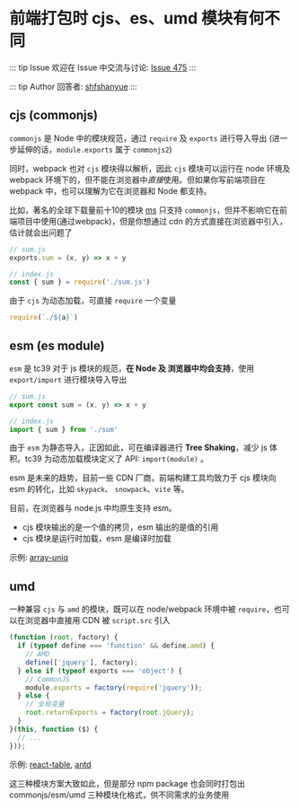 # 前端打包时 cjs、es、umd 模块有何不同



::: tip Issue 
 欢迎在 Issue 中交流与讨论: [Issue 475](https://github.com/shfshanyue/Daily-Question/issues/475) 
:::

::: tip Author 
回答者: [shfshanyue](https://github.com/shfshanyue) 
:::


## cjs (commonjs)

`commonjs` 是 Node 中的模块规范，通过 `require` 及 `exports` 进行导入导出 (进一步延伸的话，`module.exports` 属于 `commonjs2`)

同时，webpack 也对 `cjs` 模块得以解析，因此 `cjs` 模块可以运行在 node 环境及 webpack 环境下的，但不能在浏览器中*直接*使用。但如果你写前端项目在 webpack 中，也可以理解为它在浏览器和 Node 都支持。

比如，著名的全球下载量前十10的模块 [ms](https://npm.devtool.tech/ms) 只支持 `commonjs`，但并不影响它在前端项目中使用(通过webpack)，但是你想通过 cdn 的方式直接在浏览器中引入，估计就会出问题了

``` js
// sum.js
exports.sum = (x, y) => x + y

// index.js
const { sum } = require('./sum.js')
```

由于 `cjs` 为动态加载，可直接 `require` 一个变量

``` js
require(`./${a}`)
```

## esm (es module)

`esm` 是 tc39 对于 js 模块的规范，**在 Node 及 浏览器中均会支持**，使用 `export/import` 进行模块导入导出

``` js
// sum.js
export const sum = (x, y) => x + y

// index.js
import { sum } from './sum'
```

由于 `esm` 为静态导入，正因如此，可在编译器进行 **Tree Shaking**，减少 js 体积。tc39 为动态加载模块定义了 API: `import(module)` 。

esm 是未来的趋势，目前一些 CDN 厂商，前端构建工具均致力于 cjs 模块向 esm 的转化，比如 `skypack`、 `snowpack`、`vite` 等。

目前，在浏览器与 node.js 中均原生支持 esm。

+ cjs 模块输出的是一个值的拷贝，esm 输出的是值的引用
+ cjs 模块是运行时加载，esm 是编译时加载

示例: [array-uniq](https://cdn.jsdelivr.net/npm/array-uniq/index.js)

## umd

一种兼容 `cjs` 与 `amd` 的模块，既可以在 node/webpack 环境中被 `require`，也可以在浏览器中直接用 CDN 被 `script.src` 引入

``` js
(function (root, factory) {
  if (typeof define === 'function' && define.amd) {
    // AMD
    define(['jquery'], factory);
  } else if (typeof exports === 'object') {
    // CommonJS
    module.exports = factory(require('jquery'));
  } else {
    // 全局变量
    root.returnExports = factory(root.jQuery);
  }
}(this, function ($) {
  // ...
}));
```

示例: [react-table](https://cdn.jsdelivr.net/npm/react-table@7.7.0/dist/react-table.development.js), [antd](https://npm.devtool.tech/react-table)

这三种模块方案大致如此，但是部分 npm package 也会同时打包出 commonjs/esm/umd 三种模块化格式，供不同需求的业务使用
